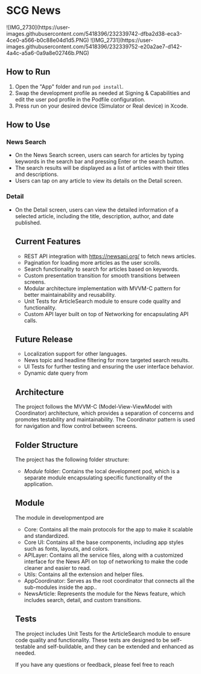 <!DOCTYPE html>
<html>
<head>
</head>
<body>
  <h1>SCG News</h1>
  ![IMG_2730](https://user-images.githubusercontent.com/5418396/232339742-dfba2d38-eca3-4ce0-a566-b0c88e04d1d5.PNG)
  ![IMG_2731](https://user-images.githubusercontent.com/5418396/232339752-e20a2ae7-d142-4a4c-a5a6-0a9a8e02746b.PNG)
  <h2>How to Run</h2>
  <ol>
    <li>Open the "App" folder and run <code>pod install</code>.</li>
    <li>Swap the development profile as needed at Signing &amp; Capabilities and edit the user pod profile in the Podfile configuration.</li>
    <li>Press run on your desired device (Simulator or Real device) in Xcode.</li>
  </ol>

  <h2>How to Use</h2>
  <h3>News Search</h3>
  <ul>
    <li>On the News Search screen, users can search for articles by typing keywords in the search bar and pressing Enter or the search button.</li>
    <li>The search results will be displayed as a list of articles with their titles and descriptions.</li>
    <li>Users can tap on any article to view its details on the Detail screen.</li>
  </ul>

  <h3>Detail</h3>
  <ul>
    <li>On the Detail screen, users can view the detailed information of a selected article, including the title, description, author, and date published.</li>

  <h2>Current Features</h2>
  <ul>
    <li>REST API integration with <a href="https://newsapi.org/" target="_blank">https://newsapi.org/</a> to fetch news articles.</li>
    <li>Pagination for loading more articles as the user scrolls.</li>
    <li>Search functionality to search for articles based on keywords.</li>
    <li>Custom presentation transition for smooth transitions between screens.</li>
    <li>Modular architecture implementation with MVVM-C pattern for better maintainability and reusability.</li>
    <li>Unit Tests for ArticleSearch module to ensure code quality and functionality.</li>
    <li>Custom API layer built on top of Networking for encapsulating API calls.</li>
  </ul>

  <h2>Future Release</h2>
  <ul>
    <li>Localization support for other languages.</li>
    <li>News topic and headline filtering for more targeted search results.</li>
    <li>UI Tests for further testing and ensuring the user interface behavior.</li>
    <li>Dynamic date query from</li>
  </ul>

  <h2>Architecture</h2>
  <p>The project follows the MVVM-C (Model-View-ViewModel with Coordinator) architecture, which provides a separation of concerns and promotes testability and maintainability. The Coordinator pattern is used for navigation and flow control between screens.</p>

  <h2>Folder Structure</h2>
  <p>The project has the following folder structure:</p>
  <ul>
    <li><em>Module</em> folder: Contains the local development pod, which is a separate module encapsulating specific functionality of the application.</li>
  </ul>

  <h2>Module</h2>
  <p>The module in developmentpod are</p>
  <ul>
    <li>Core: Contains all the main protocols for the app to make it scalable and standardized.</li>
    <li>Core UI: Contains all the base components, including app styles such as fonts, layouts, and colors.</li>
    <li>APILayer: Contains all the service files, along with a customized interface for the News API on top of networking to make the code cleaner and easier to read.</li>
    <li>Utils: Contains all the extension and helper files.</li>
    <li>AppCoordinator: Serves as the root coordinator that connects all the sub-modules inside the app..</li>
    <li>NewsArticle: Represents the module for the News feature, which includes search, detail, and custom transitions.</li>
  </ul>


  <h2>Tests</h2>
  <p>The project includes Unit Tests for the ArticleSearch module to ensure code quality and functionality. These tests are designed to be self-testable and self-buildable, and they can be extended and enhanced as needed.</p>

  <p>If you have any questions or feedback, please feel free to reach
